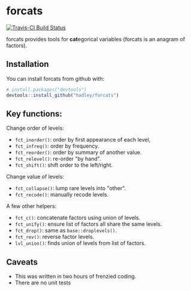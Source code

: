 # forcats

[![Travis-CI Build Status](https://travis-ci.org/hadley/forcats.svg?branch=master)](https://travis-ci.org/hadley/forcats)

forcats provides tools for **cat**egorical variables (forcats is an anagram of factors).

## Installation

You can install forcats from github with:

```R
# install.packages("devtools")
devtools::install_github("hadley/forcats")
```

## Key functions:

Change order of levels:

* `fct_inorder()`: order by first appearance of each level,
* `fct_infreq()`: order by frequency.
* `fct_reorder()`: order by summary of another value.
* `fct_relevel()`: re-order "by hand".
* `fct_shift()`: shift order to the left/right.

Change value of levels:

* `fct_collapse()`: lump rare levels into "other".
* `fct_recode()`: manually recode levels.

A few other helpers:

* `fct_c()`: concatenate factors using union of levels.
* `fct_unify()`: ensure list of factors all share the same levels.
* `fct_drop()`: same as `base::droplevels()`.
* `fct_rev()`: reverse factor levels.
* `lvl_union()`: finds union of levels from list of factors.

## Caveats

* This was written in two hours of frenzied coding.
* There are no unit tests
